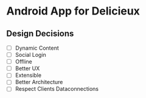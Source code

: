# Android App for Delicieux  

 ## Design Decisions

 - [ ] Dynamic Content
 - [ ] Social Login
 - [ ] Offline
 - [ ] Better UX
 - [ ] Extensible
 - [ ] Better Architecture
 - [ ] Respect Clients Dataconnections

